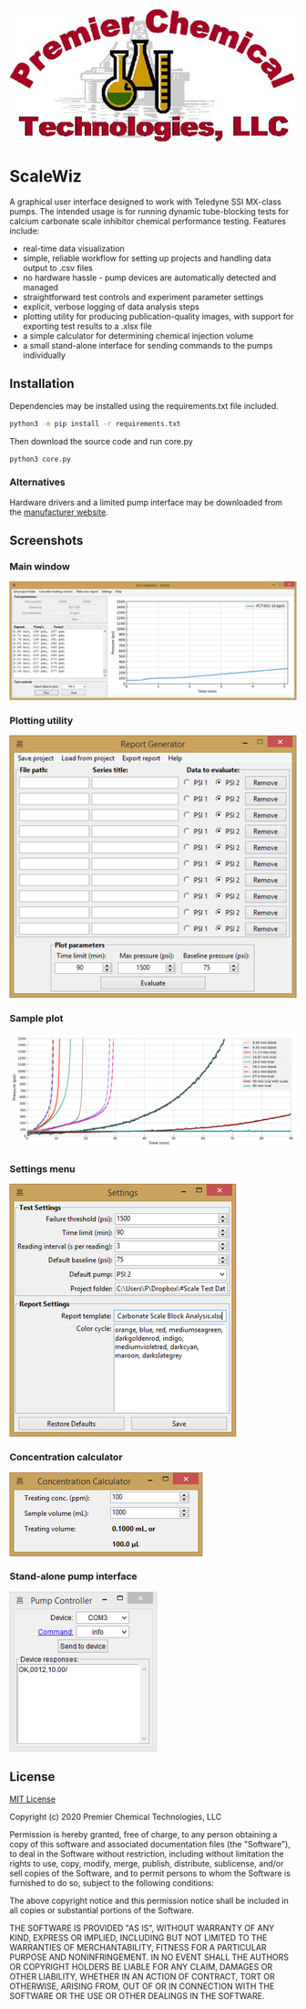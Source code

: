 <!-- <p  align='center'>
<img src="https://github.com/teauxfu/pct-scalewiz/blob/master/images/pct_logo.PNG" width='200' height='100'>
</p> -->

![](images/pct_logo.PNG)

# ScaleWiz
A graphical user interface designed to work with Teledyne SSI MX-class pumps.
The intended usage is for running dynamic tube-blocking tests for calcium
carbonate scale inhibitor chemical performance testing.
Features include:
* real-time data visualization
* simple, reliable workflow for setting up projects and handling data output to .csv files
* no hardware hassle - pump devices are automatically detected and managed
* straightforward test controls and experiment parameter settings
* explicit, verbose logging of data analysis steps
* plotting utility for producing publication-quality images, with support for exporting test results to a .xlsx file
* a simple calculator for determining chemical injection volume
* a small stand-alone interface for sending commands to the pumps individually


## Installation
Dependencies may be installed using the requirements.txt file included.
```bash
python3 -m pip install -r requirements.txt
```

Then download the source code and run core.py
```bash
python3 core.py
```

### Alternatives
Hardware drivers and a limited pump interface may be downloaded from the [manufacturer website](https://ssihplc.com/manuals/#driver-downloads).

## Screenshots
### Main window
![](images/main_window.PNG)
### Plotting utility
![](images/plotting_utility.PNG)
### Sample plot
![](images/demo_plot.PNG)
### Settings menu
![](images/settings_menu.PNG)
### Concentration calculator
![](images/conc_calc.PNG)
### Stand-alone pump interface
![](images/pump_controller.PNG)



## License
[MIT License](https://choosealicense.com/licenses/mit/)

Copyright (c) 2020 Premier Chemical Technologies, LLC

Permission is hereby granted, free of charge, to any person obtaining a copy of this software and associated documentation files (the "Software"), to deal in the Software without restriction, including without limitation the rights to use, copy, modify, merge, publish, distribute, sublicense, and/or sell copies of the Software, and to permit persons to whom the Software is furnished to do so, subject to the following conditions:

The above copyright notice and this permission notice shall be included in all copies or substantial portions of the Software.

THE SOFTWARE IS PROVIDED "AS IS", WITHOUT WARRANTY OF ANY KIND, EXPRESS OR IMPLIED, INCLUDING BUT NOT LIMITED TO THE WARRANTIES OF MERCHANTABILITY, FITNESS FOR A PARTICULAR PURPOSE AND NONINFRINGEMENT. IN NO EVENT SHALL THE AUTHORS OR COPYRIGHT HOLDERS BE LIABLE FOR ANY CLAIM, DAMAGES OR OTHER LIABILITY, WHETHER IN AN ACTION OF CONTRACT, TORT OR OTHERWISE, ARISING FROM, OUT OF OR IN CONNECTION WITH THE SOFTWARE OR THE USE OR OTHER DEALINGS IN THE SOFTWARE.
